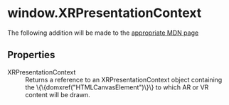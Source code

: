# window.XRPresentationContext

The following addition will be made to the [appropriate MDN page](https://developer.mozilla.org/en-US/docs/Web/API/Window)

## Properties

<dl>
  <dt>XRPresentationContext</dt>
  <dd>Returns a reference to an XRPresentationContext object containing the \{\{domxref("HTMLCanvasElement")\}\} to which AR or VR content will be drawn.</dd>
</dl>

